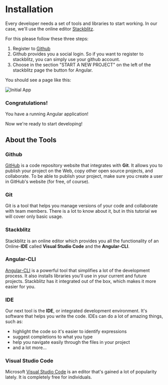 # Installation

Every developer needs a set of tools and libraries to start working. In our case, we'll use the online editor [Stackblitz](https://stackblitz.com/).

For this please follow these three steps:

1. Register to [Github](https://github.com)
2. Github provides you a social login. So if you want to register to stackblitz, you can simply use your github account.
3. Choose in the section "START A NEW PROJECT" on the left of the stackblitz page the button for Angular.

You should see a page like this:

![Initial App](https://github.com/ng-girls/todo-list-tutorial/raw/stackblitz/assets/initial-app-stackblitz.png)

### Congratulations!

You have a running Angular application!

Now we're ready to start developing!

## About the Tools

### Github
[GitHub](https://github.com/) is a code repository website that integrates with **Git**. It allows you to publish your project on the Web, copy other open source projects, and collaborate. To be able to publish your project, make sure you create a user in GitHub's website (for free, of course).

### Git
Git is a tool that helps you manage versions of your code and collaborate with team members. There is a lot to know about it, but in this tutorial we will cover only basic usage.

### Stackblitz
Stackblitz is an online editor which provides you all the functionality of an Online-**IDE** called **Visual Studio Code** and the **Angular-CLI**.

### Angular-CLI

[Angular-CLI](https://github.com/angular/angular-cli) is a powerful tool that simplifies a lot of the development process. It also installs libraries you'll use in your current and future projects. Stackblitz has it integrated out of the box, which makes it more easier for you.

### IDE

Our next tool is the **IDE**, or integrated development environment. It's software that helps you write the code. IDEs can do a lot of amazing things, such as:

* highlight the code so it's easier to identify expressions
* suggest completions to what you type
* help you navigate easily through the files in your project
* and a lot more...

### Visual Studio Code
Microsoft [Visual Studio Code](https://code.visualstudio.com/) is an editor that's gained a lot of popularity lately. It is completely free for individuals.






